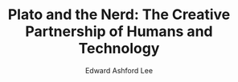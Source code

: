---
title: "Plato and the Nerd: The Creative Partnership of Humans and Technology"
author: "Edward Ashford Lee"
isbn: "0262036487"
isbn13: "9780262036481"
rating: "4"
publisher: "MIT Press"
pages: "288"
publishYear: "2017"
read: "2018"
goodreads_id: "34540052"
---